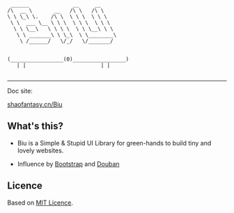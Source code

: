 ```
 ______              __     __
/\  __ \       __   /\ \   /\ \
\ \ \_\ \.    /\ \  \ \ \  \ \ \
 \ \  ___ \__ \ \ \  \ \ \  \ \ \
  \ \ \__\   \ \ \ \  \ \ \__\ \ \
   \ \ _______\ \ \_\  \ \________\   
    \ /______/   \/_/   \/_______/
    
    
(_________________(0)_________________)
   | |                        | |


```
---

Doc site:

[shaofantasy.cn/Biu](http://shaofantasy.cn/Biu)  

## What's this?

* Biu is a Simple & Stupid UI Library for green-hands to build tiny and lovely websites.

* Influence by [Bootstrap](http://twitter.github.com/bootstrap) and [Douban](http://www.douban.com)


## Licence

Based on [MIT Licence](http://en.wikipedia.org/wiki/MIT_License).
